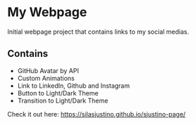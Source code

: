 # My Webpage

Initial webpage project that contains links to my social medias.

## Contains

- GitHub Avatar by API
- Custom Animations
- Link to LinkedIn, Github and Instagram
- Button to Light/Dark Theme
- Transition to Light/Dark Theme

Check it out here: https://silasjustino.github.io/sjustino-page/